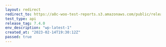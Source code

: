 ```yaml
---
layout: redirect
redirect_to: https://a8c-woo-test-reports.s3.amazonaws.com/public/release/7.4.0/wp-latest-1/api/index.html
test_type: api
release_tag: 7.4.0
env_description: "wp-latest-1"
created_at: "2023-02-14T19:30:12Z"
passed: true
---
```

